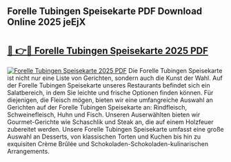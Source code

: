 ## Forelle Tubingen Speisekarte PDF Download Online 2025 jeEjX

# <h2><a href="http://gc82w2.nevu.top/?p=Forelle+Tubingen+Speisekarte">🔗 👉🔴 Forelle Tubingen Speisekarte 2025 PDF</a></h2>

[![Forelle Tubingen Speisekarte 2025 PDF](https://i.imgur.com/dBaPXMq.png)](http://gc82w2.nevu.top/?p=Forelle+Tubingen+Speisekarte)
Die Forelle Tubingen Speisekarte ist nicht nur eine Liste von Gerichten, sondern auch die Kunst der Wahl. Auf der Forelle Tubingen Speisekarte unseres Restaurants befindet sich ein Salatbereich, in dem Sie leichte und frische Optionen finden können. Für diejenigen, die Fleisch mögen, bieten wir eine umfangreiche Auswahl an Gerichten auf der Forelle Tubingen Speisekarte an: Rindfleisch, Schweinefleisch, Huhn und Fisch. Unseren Auserwählten bieten wir Gourmet-Gerichte wie Schaschlik und Steak an, die auf einem Holzfeuer zubereitet werden. Unsere Forelle Tubingen Speisekarte umfasst eine große Auswahl an Desserts, von klassischen Torten und Kuchen bis hin zu exquisiten Crème Brûlée und Schokoladen-Schokoladen-kulinarischen Arrangements.
